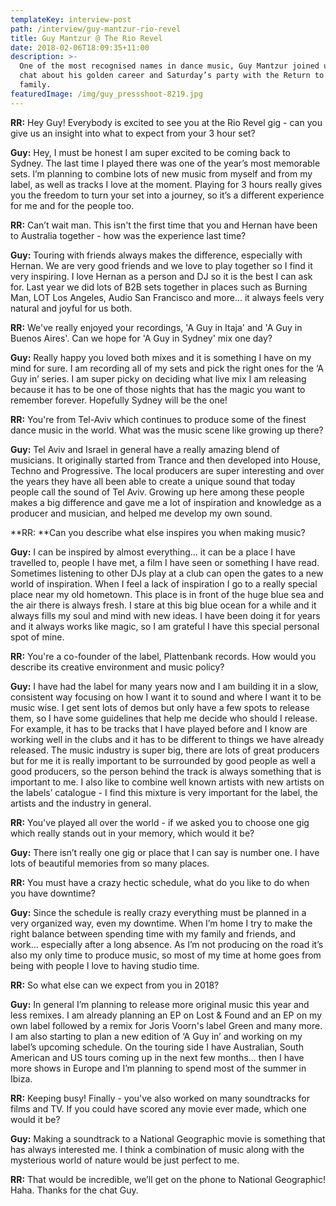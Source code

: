 ```yaml
---
templateKey: interview-post
path: /interview/guy-mantzur-rio-revel
title: Guy Mantzur @ The Rio Revel
date: 2018-02-06T18:09:35+11:00
description: >-
  One of the most recognised names in dance music, Guy Mantzur joined us for a
  chat about his golden career and Saturday’s party with the Return to Rio
  family. 
featuredImage: /img/guy_pressshoot-8219.jpg
---
```

**RR:** Hey Guy! Everybody is excited to see you at the Rio Revel gig - can you give us an insight into what to expect from your 3 hour set?

**Guy:** Hey, I must be honest I am super excited to be coming back to Sydney. The last time I played there was one of the year’s most memorable sets. I’m planning to combine lots of new music from myself and from my label, as well as tracks I love at the moment. Playing for 3 hours really gives you the freedom to turn your set into a journey, so it’s a different experience for me and for the people too.

**RR:** Can’t wait man. This isn't the first time that you and Hernan have been to Australia together - how was the experience last time?

**Guy:** Touring with friends always makes the difference, especially with Hernan. We are very good friends and we love to play together so I find it very inspiring. I love Hernan as a person and DJ so it is the best I can ask for. Last year we did lots of B2B sets together in places such as Burning Man, LOT Los Angeles, Audio San Francisco and more... it always feels very natural and joyful for us both.

**RR:** We've really enjoyed your recordings, 'A Guy in Itaja' and 'A Guy in Buenos Aires'. Can we hope for 'A Guy in Sydney' mix one day?

**Guy:** Really happy you loved both mixes and it is something I have on my mind for sure. I am recording all of my sets and pick the right ones for the ‘A Guy in’ series. I am super picky on deciding what live mix I am releasing because it has to be one of those nights that has the magic you want to remember forever. Hopefully Sydney will be the one!

**RR:** You're from Tel-Aviv which continues to produce some of the finest dance music in the world. What was the music scene like growing up there?

**Guy:** Tel Aviv and Israel in general have a really amazing blend of musicians. It originally started from Trance and then developed into House, Techno and Progressive. The local producers are super interesting and over the years they have all been able to create a unique sound that today people call the sound of Tel Aviv. Growing up here among these people makes a big difference and gave me a lot of inspiration and knowledge as a producer and musician, and helped me develop my own sound.  

**RR: **Can you describe what else inspires you when making music?

**Guy:** I can be inspired by almost everything... it can be a place I have travelled to, people I have met, a film I have seen or something I have read. Sometimes listening to other DJs play at a club can open the gates to a new world of inspiration. When I feel a lack of inspiration I go to a really special place near my old hometown. This place is in front of the huge blue sea and the air there is always fresh. I stare at this big blue ocean for a while and it always fills my soul and mind with new ideas. I have been doing it for years and it always works like magic, so I am grateful I have this special personal spot of mine.

**RR:** You're a co-founder of the label, Plattenbank records. How would you describe its creative environment and music policy?

**Guy:** I have had the label for many years now and I am building it in a slow, consistent way focusing on how I want it to sound and where I want it to be music wise. I get sent lots of demos but only have a few spots to release them, so I have some guidelines that help me decide who should I release. For example, it has to be tracks that I have played before and I know are working well in the clubs and it has to be different to things we have already released. The music industry is super big, there are lots of great producers but for me it is really important to be surrounded by good people as well a good producers, so the person behind the track is always something that is important to me. I also like to combine well known artists with new artists on the labels’ catalogue - I find this mixture is very important for the label, the artists and the industry in general. 

**RR:** You've played all over the world - if we asked you to choose one gig which really stands out in your memory, which would it be?

**Guy:** There isn’t really one gig or place that I can say is number one.  I have lots of beautiful memories from so many places.

**RR:** You must have a crazy hectic schedule, what do you like to do when you have downtime?

**Guy:** Since the schedule is really crazy everything must be planned in a very organized way, even my downtime. When I’m home I try to make the right balance between spending time with my family and friends, and work... especially after a long absence. As I’m not producing on the road it’s also my only time to produce music, so most of my time at home goes from being with people I love to having studio time.  

**RR:** So what else can we expect from you in 2018?

**Guy:** In general I’m planning to release more original music this year and less remixes. I am already planning an EP on Lost & Found and an EP on my own label followed by a remix for Joris Voorn's label Green and many more. I am also starting to plan a new edition of ‘A Guy in’ and working on my label’s upcoming schedule. On the touring side I have Australian, South American and US tours coming up in the next few months... then I have more shows in Europe and I’m planning to spend most of the summer in Ibiza.

**RR:** Keeping busy! Finally - you've also worked on many soundtracks for films and TV. If you could have scored any movie ever made, which one would it be?

**Guy:** Making a soundtrack to a National Geographic movie is something that has always interested me. I think a combination of music along with the mysterious world of nature would be just perfect to me. 

**RR:** That would be incredible, we’ll get on the phone to National Geographic! Haha. Thanks for the chat Guy.

